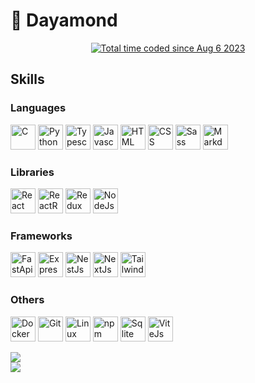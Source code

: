 👋 Dayamond
================================================================================================================================

<p align="center">
  <a href="https://wakatime.com/@c61834db-f21c-47b9-ae3c-18cc130c0d96">
    <img src="https://wakatime.com/badge/user/c61834db-f21c-47b9-ae3c-18cc130c0d96.svg" alt="Total time coded since Aug 6 2023" />  
  </a>
</p>



## Skills

### Languages

<p>
    <img src="/icons/languages/c.svg" alt="C" width="40" height="40">
    <img src="/icons/languages/python.svg" alt="Python" width="40" height="40">
    <img src="/icons/languages/typescript.svg" alt="Typescript" width="40" height="40">
    <img src="/icons/languages/javascript.svg" alt="Javascript" width="40" height="40">
    <img src="/icons/languages/html5.svg" alt="HTML" width="40" height="40">
    <img src="/icons/languages/css.svg" alt="CSS" width="40" height="40">
    <img src="/icons/languages/sass.svg" alt="Sass" width="40" height="40">
    <img src="/icons/languages/markdown-light.svg" alt="Markdown" width="40" height="40">
</p>

### Libraries

<p>
    <img src="/icons/libs/react.svg" alt="React" width="40" height="40">
    <img src="/icons/libs/reactrouter.svg" alt="ReactRouter" width="40" height="40">
    <img src="/icons/libs/redux.svg" alt="Redux" width="40" height="40">
    <img src="/icons/libs/nodejs.svg" alt="NodeJs" width="40" height="40">
</p>

### Frameworks

<p>
    <img src="/icons/frameworks/fastapi.svg" alt="FastApi" width="40" height="40">
    <img src="/icons/frameworks/expressjs.svg" alt="Express" width="40" height="40">
    <img src="/icons/frameworks/nestjs.svg" alt="NestJs" width="40" height="40">
    <img src="/icons/frameworks/nextjs_icon_dark.svg" alt="NextJs" width="40" height="40">
    <img src="/icons/frameworks/tailwindcss.svg" alt="Tailwind" width="40" height="40">
</p>

### Others

<p>
    <img src="/icons/others/docker.svg" alt="Docker" width="40" height="40">
    <img src="/icons/others/git.svg" alt="Git" width="40" height="40">
    <img src="/icons/others/linux.svg" alt="Linux" width="40" height="40">
    <img src="/icons/others/npm.svg" alt="npm" width="40" height="40">
    <img src="/icons/others/sqlite.svg" alt="Sqlite" width="40" height="40">
    <img src="/icons/others/vitejs.svg" alt="ViteJs" width="40" height="40">
</p


![](https://github-readme-stats.vercel.app/api?username=Pyramond&theme=dark&hide_border=false&include_all_commits=false&count_private=false)<br/>
![](https://github-readme-stats.vercel.app/api/top-langs/?username=Pyramond&theme=dark&hide_border=false&include_all_commits=false&count_private=false&layout=compact)
